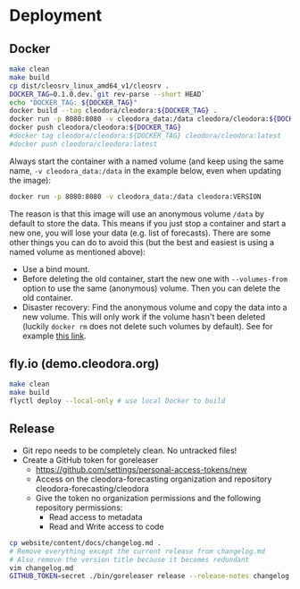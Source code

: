# Deployment

## Docker

```bash
make clean
make build
cp dist/cleosrv_linux_amd64_v1/cleosrv .
DOCKER_TAG=0.1.0.dev.`git rev-parse --short HEAD`
echo "DOCKER_TAG: ${DOCKER_TAG}"
docker build --tag cleodora/cleodora:${DOCKER_TAG} .
docker run -p 8080:8080 -v cleodora_data:/data cleodora/cleodora:${DOCKER_TAG}
docker push cleodora/cleodora:${DOCKER_TAG}
#docker tag cleodora/cleodora:${DOCKER_TAG} cleodora/cleodora:latest
#docker push cleodora/cleodora:latest
```

Always start the container with a named volume (and keep using the same name,
`-v cleodora_data:/data` in the example below, even when updating the image):

```bash
docker run -p 8080:8080 -v cleodora_data:/data cleodora:VERSION
```

The reason is that this image will use an anonymous volume `/data` by default
to store the data. This means if you just stop a container and start a new one,
you will lose your data (e.g. list of forecasts). There are some other things
you can do to avoid this (but the best and easiest is using a named volume as
mentioned above):

* Use a bind mount.
* Before deleting the old container, start the new one with `--volumes-from`
  option to use the same (anonymous) volume. Then you can delete the old
  container.
* Disaster recovery: Find the anonymous volume and copy the data into a new
  volume. This will only work if the volume hasn't been deleted (luckily
  `docker rm` does not delete such volumes by default). See for example [this
  link](https://github.com/moby/moby/issues/31154#issuecomment-360531460).


## fly.io (demo.cleodora.org)

```bash
make clean
make build
flyctl deploy --local-only # use local Docker to build
```


## Release

* Git repo needs to be completely clean. No untracked files!
* Create a GitHub token for goreleaser
  * https://github.com/settings/personal-access-tokens/new
  * Access on the cleodora-forecasting organization and repository cleodora-forecasting/cleodora
  * Give the token no organization permissions and the following repository permissions:
    * Read access to metadata
    * Read and Write access to code

```bash
cp website/content/docs/changelog.md .
# Remove everything except the current release from changelog.md
# Also remove the version title because it becomes redundant
vim changelog.md
GITHUB_TOKEN=secret ./bin/goreleaser release --release-notes changelog.md
```
